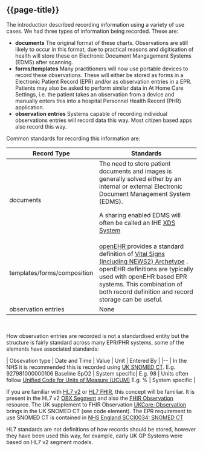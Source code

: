 ## {{page-title}}

The introduction described recording information using a variety of use cases. We had three types of information being recorded. These are:

- **documents** The original format of these charts. Observations are still likely to occur in this format, due to practical reasons and digitisation of health will store these on Electronic Document Mangagement Systems (EDMS) after scanning. 
- **forms/templates** Many practitioners will now use portable devices to record these observations. These will either be stored as forms in a Electronic Patient Record (EPR) and/or as observation entries in a EPR. Patients may also be asked to perform similar data in At Home Care Settings, i.e. the patient takes an observation from a device and manually enters this into a hospital Personnel Health Record (PHR) application.
- **observation entries** Systems capable of recording individual observations entries will record data this way. Most citizen based apps also record this way.

Common standards for recording this information are:

<table>
  <thead>
    <th>Record Type</th>
    <th>Standards</th>
  </thead>
  <tr>
    <td>
documents 
    </td>
    <td>
The need to store patient documents and images is generally solved either by an internal or external Electronic Document Management System (EDMS). 

A sharing enabled EDMS will often be called an IHE [XDS System](https://wiki.ihe.net/index.php/Cross-Enterprise_Document_Sharing)
    </td>
  </tr>
  <tr>
    <td>
templates/forms/composition 
    </td>
    <td>
    <a href="https://openehr.org/">
openEHR
</a> provides a standard definition of  
 <a href="https://ckm.apperta.org/ckm/templates/1051.57.141">Vital Signs (including NEWS2) Archetype</a> . openEHR definitions are typically used with openEHR based EPR systems. This combination of both record definition and record storage can be useful. 
    </td>
  </tr>
  <tr>
    <td>
observation entries 
    </td>
    <td>
None
    </td>
  </tr>
<table>

<br/>

How observation entries are recorded is not a standardised entity but the structure is fairly standard across many EPR/PHR systems, some of the elements have associated standards:

| Obsevation type | Date and Time | Value | Unit | Entered By |
|--
| In the NHS it is recommended this is recorded using [UK SNOMED CT](https://digital.nhs.uk/services/terminology-and-classifications/snomed-ct). E.g. 927981000000106 Baseline SpO2 | System specific| E.g. 98 | Units often follow [Unified Code for Units of Measure (UCUM)](https://ucum.org/) E.g. % | System specific |

If you are familiar with [HL7 v2](https://en.wikipedia.org/wiki/Health_Level_7) or [HL7 FHIR](http://hl7.org/fhir/R4/index.html), this concept will be familiar. It is present in the HL7 v2 [OBX Segment](https://hl7-definition.caristix.com/v2/HL7v2.5.1/Segments/OBX) and also the [FHIR Observation](http://hl7.org/fhir/R4/observation.html) resource. The UK supplement to FHIR Observation [UKCore-Observation](https://simplifier.net/HL7FHIRUKCoreR4/UKCore-Observation) brings in the UK SNOMED CT (see code element). 
The EPR requirement to use SNOMED CT is contained in [NHS England SCCI0034: SNOMED CT](https://digital.nhs.uk/data-and-information/information-standards/information-standards-and-data-collections-including-extractions/publications-and-notifications/standards-and-collections/scci0034-snomed-ct) 

HL7 standards are not definitions of how records should be stored, however they have been used this way, for example, early UK GP Systems were based on HL7 v2 segment models.
